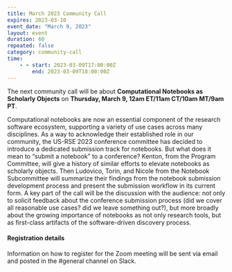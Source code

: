 ```yaml
---
title: March 2023 Community Call
expires: 2023-03-10
event_date: "March 9, 2023"
layout: event
duration: 60
repeated: false
category: community-call
time:
    - - start: 2023-03-09T17:00:00Z
        end: 2023-03-09T18:00:00Z
---
```


The next community call will be about **Computational Notebooks as Scholarly Objects** on **Thursday, March 9, 12am ET/11am CT/10am MT/9am PT**.

Computational notebooks are now an essential component of the research software ecosystem, supporting a variety of use cases across many disciplines. As a way to acknowledge their established role in our community, the US-RSE 2023 conference committee has decided to introduce a dedicated submission track for notebooks. But what does it mean to “submit a notebook” to a conference? Kenton, from the Program Committee, will give a history of similar efforts to elevate notebooks as scholarly objects. Then Ludovico, Torin, and Nicole from the Notebook Subcommittee will summarize their findings from the notebook submission development process and present the submission workflow in its current form. A key part of the call will be the discussion with the audience: not only to solicit feedback about the conference submission process (did we cover all reasonable use cases? did we leave something out?), but more broadly about the growing importance of notebooks as not only research tools, but as first-class artifacts of the software-driven discovery process.


#### Registration details
Information on how to register for the Zoom meeting will be sent via email
and posted in the #general channel on Slack.
